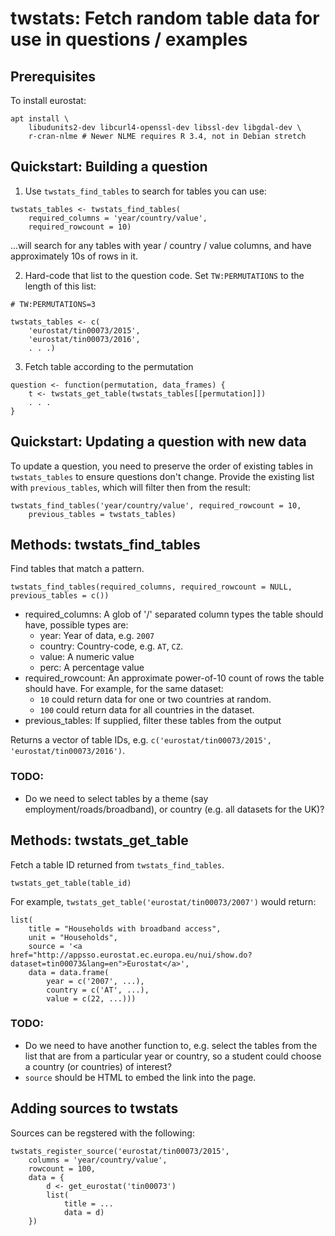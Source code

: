 # twstats: Fetch random table data for use in questions / examples

## Prerequisites

To install eurostat:

```
apt install \
    libudunits2-dev libcurl4-openssl-dev libssl-dev libgdal-dev \
    r-cran-nlme # Newer NLME requires R 3.4, not in Debian stretch
```

## Quickstart: Building a question

1. Use ``twstats_find_tables`` to search for tables you can use:

```
twstats_tables <- twstats_find_tables(
    required_columns = 'year/country/value',
    required_rowcount = 10)
```

...will search for any tables with year / country / value columns, and have
approximately 10s of rows in it.

2. Hard-code that list to the question code. Set ``TW:PERMUTATIONS`` to the length of
this list:

```
# TW:PERMUTATIONS=3

twstats_tables <- c(
    'eurostat/tin00073/2015',
    'eurostat/tin00073/2016',
    . . .)
```

3. Fetch table according to the permutation

```
question <- function(permutation, data_frames) {
    t <- twstats_get_table(twstats_tables[[permutation]])
    . . .
}
```

## Quickstart: Updating a question with new data

To update a question, you need to preserve the order of existing tables in ``twstats_tables`` to ensure questions don't change.
Provide the existing list with ``previous_tables``, which will filter then from the result:

```
twstats_find_tables('year/country/value', required_rowcount = 10,
    previous_tables = twstats_tables)
```

## Methods: twstats_find_tables

Find tables that match a pattern.

```
twstats_find_tables(required_columns, required_rowcount = NULL, previous_tables = c())
```

* required_columns: A glob of '/' separated column types the table should have, possible types are:
  * year: Year of data, e.g. ``2007``
  * country: Country-code, e.g. ``AT``, ``CZ``.
  * value: A numeric value
  * perc: A percentage value
* required_rowcount: An approximate power-of-10 count of rows the table should have. For example, for the same dataset:
  * ``10`` could return data for one or two countries at random.
  * ``100`` could return data for all countries in the dataset.
* previous_tables: If supplied, filter these tables from the output

Returns a vector of table IDs, e.g. ``c('eurostat/tin00073/2015', 'eurostat/tin00073/2016')``.

### TODO:

* Do we need to select tables by a theme (say employment/roads/broadband), or country (e.g. all datasets for the UK)?

## Methods: twstats_get_table

Fetch a table ID returned from ``twstats_find_tables``.

```
twstats_get_table(table_id)
```

For example, ``twstats_get_table('eurostat/tin00073/2007')`` would return:

```
list(
    title = "Households with broadband access",
    unit = "Households",
    source = '<a href="http://appsso.eurostat.ec.europa.eu/nui/show.do?dataset=tin00073&lang=en">Eurostat</a>',
    data = data.frame(
        year = c('2007', ...),
        country = c('AT', ...),
        value = c(22, ...)))
```

### TODO:

* Do we need to have another function to, e.g. select the tables from the list that are from a particular year or country, so a student could choose a country (or countries) of interest?
* ``source`` should be HTML to embed the link into the page.

## Adding sources to twstats

Sources can be regstered with the following:

```
twstats_register_source('eurostat/tin00073/2015',
    columns = 'year/country/value',
    rowcount = 100,
    data = {
        d <- get_eurostat('tin00073')
        list(
            title = ...
            data = d)
    })
```
